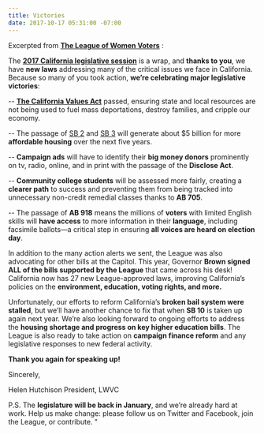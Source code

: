 ```yaml
---
title: Victories
date: 2017-10-17 05:31:00 -07:00
---
```


Excerpted from [**The League of Women Voters**](https://lwvc.org/) :

The [**2017 California legislative session**](http://www.mercurynews.com/2017/09/14/liveblog-california-legislature-takes-on-big-bills-in-end-of-session-crunch/) is a wrap, and **thanks to you**, we have **new laws** addressing many of the critical issues we face in California. Because so many of you took action, **we’re celebrating major legislative victories**:

-- [**The California Values Act**](https://leginfo.legislature.ca.gov/faces/billNavClient.xhtml?bill_id=201720180SB54) passed, ensuring state and local resources are not being used to fuel mass deportations, destroy families, and cripple our economy. 

-- The passage of [SB 2](https://leginfo.legislature.ca.gov/faces/billNavClient.xhtml?bill_id=201720180SB2) and [SB 3](https://leginfo.legislature.ca.gov/faces/billNavClient.xhtml?bill_id=201720180SB3) will generate about $5 billion for more **affordable housing** over the next five years. 
 
-- **Campaign ads** will have to identify their **big money donors** prominently on tv, radio, online, and in print with the passage of the **Disclose Act**.

-- **Community college students** will be assessed more fairly, creating a **clearer path** to success and preventing them from being tracked into unnecessary non-credit remedial classes thanks to **AB 705**.

-- The passage of **AB 918** means the millions of **voters** with limited English skills will **have access** to more information in their **language**, including facsimile ballots—a critical step in ensuring **all voices are heard on election day**. 

In addition to the many action alerts we sent, the League was also advocating for other bills at the Capitol. This year, Governor **Brown signed ALL of the bills supported by the League** that came across his desk! California now has 27 new League-approved laws, improving California’s policies on the **environment, education, voting rights, and more.**

Unfortunately, our efforts to reform California’s **broken bail system were stalled**, but we’ll have another chance to fix that when **SB 10** is taken up again next year. We’re also looking forward to ongoing efforts to address the **housing shortage and progress on key higher education bills**. The League is also ready to take action on **campaign finance reform** and any legislative responses to new federal activity. 

**Thank you again for speaking up!**   

Sincerely,

Helen Hutchison
President, LWVC

P.S. The **legislature will be back in January**, and we’re already hard at work. Help us make change: please follow us on Twitter and Facebook, join the League, or contribute.  "

